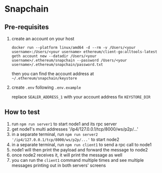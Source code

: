 # Snapchain

## Pre-requisites
1. create an account on your host

    `docker run --platform linux/amd64 -d --rm -v /Users/<your username>:/Users/<your username> ethereum/client-go:alltools-latest geth account new --datadir /Users/<your username>/.ethereum/snapchain --password /Users/<your username>/.ethereum/snapchain/password.txt`

    then you can find the account address at `~/.ethereum/snapchain/keystore`

2. create `.env` following `.env.example`

    replace `SEALER_ADDRESS_1` with your account address
    fix `KEYSTORE_DIR`
  


## How to test
1. run `npm run server1` to start node1 and its rpc server
2. get node1's multi addresses '/ip4/127.0.0.1/tcp/8000/ws/p2p/...'
3. in a separate terminal, run `npm run server2 '/ip4/127.0.0.1/tcp/8000/ws/p2p/...'` to start node2
4. in a separate terminal, run `npm run client1` to send a rpc call to node1
5. node1 will then print the payload and forward the message to node2
6. once node2 receives it, it will print the message as well
7. you can run the `client1` command multiple times and see multiple messages printing out in both servers' screens